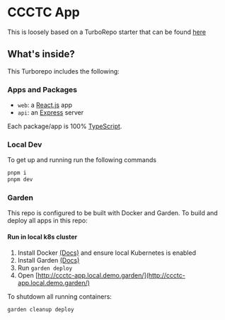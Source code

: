 # CCCTC App

This is loosely based on a TurboRepo starter that can be found [here](https://github.com/vercel/turborepo/tree/main/examples/with-docker)


## What's inside?

This Turborepo includes the following:

### Apps and Packages

- `web`: a [React.js](https://react.dev/) app
- `api`: an [Express](https://expressjs.com/) server

Each package/app is 100% [TypeScript](https://www.typescriptlang.org/).


### Local Dev

To get up and running run the following commands

```sh
pnpm i
pnpm dev
```

### Garden

This repo is configured to be built with Docker and Garden. To build and deploy all apps in this repo:

#### Run in local k8s cluster
1. Install Docker [(Docs)](https://www.docker.com/get-started/) and ensure local Kubernetes is enabled
1. Install Garden [(Docs)](https://docs.garden.io/getting-started/quickstart)
1. Run `garden deploy`
1. Open [http://ccctc-app.local.demo.garden/](http://ccctc-app.local.demo.garden/)

To shutdown all running containers:

```
garden cleanup deploy
```
